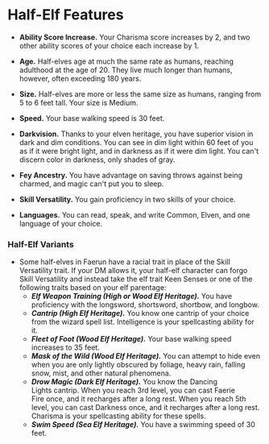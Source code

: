 # Half-Elf Features

-   **Ability Score Increase.** Your Charisma score increases by 2, and two other ability scores of your choice each increase by 1.

-   **Age.** Half-elves age at much the same rate as humans, reaching adulthood at the age of 20. They live much longer than humans, however, often exceeding 180 years.

-   **Size.** Half-elves are more or less the same size as humans, ranging from 5 to 6 feet tall. Your size is Medium.

-   **Speed.** Your base walking speed is 30 feet.

-   **Darkvision.** Thanks to your elven heritage, you have superior vision in dark and dim conditions. You can see in dim light within 60 feet of you as if it were bright light, and in darkness as if it were dim light. You can't discern color in darkness, only shades of gray.

-   **Fey Ancestry.** You have advantage on saving throws against being charmed, and magic can't put you to sleep.

-   **Skill Versatility.** You gain proficiency in two skills of your choice.

-   **Languages.** You can read, speak, and write Common, Elven, and one language of your choice.


### Half-Elf Variants

-   Some half-elves in Faerun have a racial trait in place of the Skill Versatility trait. If your DM allows it, your half-elf character can forgo Skill Versatility and instead take the elf trait Keen Senses or one of the following traits based on your elf parentage:
    -   _**Elf Weapon Training (High or Wood Elf Heritage).**_ You have proficiency with the longsword, shortsword, shortbow, and longbow.
    -   _**Cantrip (High Elf Heritage).**_ You know one cantrip of your choice from the wizard spell list. Intelligence is your spellcasting ability for it.
    -   _**Fleet of Foot (Wood Elf Heritage).**_ Your base walking speed increases to 35 feet.
    -   _**Mask of the Wild (Wood Elf Heritage).**_ You can attempt to hide even when you are only lightly obscured by foliage, heavy rain, falling snow, mist, and other natural phenomena.
    -   _**Drow Magic (Dark Elf Heritage).**_ You know the Dancing Lights cantrip. When you reach 3rd level, you can cast Faerie Fire once, and it recharges after a long rest. When you reach 5th level, you can cast Darkness once, and it recharges after a long rest. Charisma is your spellcasting ability for these spells.
    -   _**Swim Speed (Sea Elf Heritage).**_ You have a swimming speed of 30 feet.